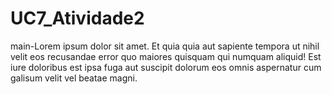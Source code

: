 # UC7_Atividade2

main-Lorem ipsum dolor sit amet. Et quia quia aut sapiente tempora ut nihil velit eos recusandae error quo maiores quisquam qui numquam aliquid! Est iure doloribus est ipsa fuga aut suscipit dolorum eos omnis aspernatur cum galisum velit vel beatae magni.

